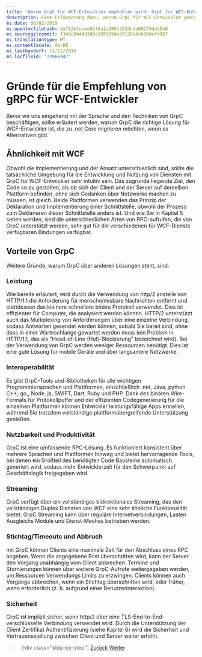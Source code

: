 ```yaml
---
title: 'Warum GrpC für WCF-Entwickler empfohlen wird: GrpC für WCF-Entwickler'
description: Eine Erläuterung dazu, warum GrpC für WCF-Entwickler geeignet ist, die zu modernen Architekturen und Plattformen migrieren möchten.
ms.date: 09/02/2019
ms.openlocfilehash: da712e1ceee92f0a1a2661252dcda602f5dde9a0
ms.sourcegitcommit: f348c84443380a1959294cdf12babcb804cfa987
ms.translationtype: MT
ms.contentlocale: de-DE
ms.lasthandoff: 11/12/2019
ms.locfileid: "73966947"
---
```

# <a name="why-grpc-is-recommended-for-wcf-developers"></a>Gründe für die Empfehlung von gRPC für WCF-Entwickler

Bevor wir uns eingehend mit der Sprache und den Techniken von GrpC beschäftigen, sollte erläutert werden, warum GrpC die richtige Lösung für WCF-Entwickler ist, die zu .net Core migrieren möchten, wenn es Alternativen gibt.

## <a name="similarity-to-wcf"></a>Ähnlichkeit mit WCF

Obwohl die Implementierung und der Ansatz unterschiedlich sind, sollte die tatsächliche Umgebung für die Entwicklung und Nutzung von Diensten mit GrpC für WCF-Entwickler sehr intuitiv sein. Das zugrunde liegende Ziel, den Code so zu gestalten, als ob sich der Client und der Server auf derselben Plattform befinden, ohne sich Gedanken über Netzwerke machen zu müssen, ist gleich. Beide Plattformen verwenden das Prinzip der Deklaration und Implementierung einer Schnittstelle, obwohl der Prozess zum Deklarieren dieser Schnittstelle anders ist. Und wie Sie in Kapitel 5 sehen werden, sind die unterschiedlichen Arten von RPC-aufrufen, die von GrpC unterstützt werden, sehr gut für die verschiedenen für WCF-Dienste verfügbaren Bindungen verfügbar.

## <a name="benefits-of-grpc"></a>Vorteile von GrpC

Weitere Gründe, warum GrpC über anderen Lösungen steht, sind:

### <a name="performance"></a>Leistung

Wie bereits erläutert, wird durch die Verwendung von http/2 anstelle von HTTP/1.1 die Anforderung für menschenlesbare Nachrichten entfernt und stattdessen das kleinere schnellere binäre Protokoll verwendet. Dies ist effizienter für Computer, die analysiert werden können. HTTP/2 unterstützt auch das Multiplexing von Anforderungen über eine einzelne Verbindung, sodass Antworten gesendet werden können, sobald Sie bereit sind, ohne dass in einer Warteschlange gewartet werden muss (ein Problem in HTTP/1.1, das als "Head-of-Line (Hol)-Blockierung" bezeichnet wird). Bei der Verwendung von GrpC werden weniger Ressourcen benötigt. Dies ist eine gute Lösung für mobile Geräte und über langsamere Netzwerke.

### <a name="interoperability"></a>Interoperabilität

Es gibt GrpC-Tools und-Bibliotheken für alle wichtigen Programmiersprachen und Plattformen, einschließlich .net, Java, python C++, go,, Node. js, SWIFT, Dart, Ruby und PHP. Dank des binären Wire-Formats für Protokollpuffer und der effizienten Codegenerierung für die einzelnen Plattformen können Entwickler leistungsfähige Apps erstellen, während Sie trotzdem vollständige plattformübergreifende Unterstützung genießen.

### <a name="usability-and-productivity"></a>Nutzbarkeit und Produktivität

GrpC ist eine umfassende RPC-Lösung. Es funktioniert konsistent über mehrere Sprachen und Plattformen hinweg und bietet hervorragende Tools, bei denen ein Großteil des benötigten Code Bausteine automatisch generiert wird, sodass mehr Entwicklerzeit für den Schwerpunkt auf Geschäftslogik freigegeben wird.

### <a name="streaming"></a>Streaming

GrpC verfügt über ein vollständiges bidirektionales Streaming, das den vollständigen Duplex Diensten von WCF eine sehr ähnliche Funktionalität bietet. GrpC Streaming kann über reguläre Internetverbindungen, Lasten Ausgleichs Module und Dienst-Meshes betrieben werden.

### <a name="deadlinetimeouts-and-cancellation"></a>Stichtag/Timeouts und Abbruch

mit GrpC können Clients eine maximale Zeit für den Abschluss eines RPC angeben. Wenn die angegebene Frist überschritten wird, kann der Server den Vorgang unabhängig vom Client abbrechen. Termine und Stornierungen können über weitere GrpC-Aufrufe weitergegeben werden, um Ressourcen Verwendungs Limits zu erzwingen. Clients können auch Vorgänge abbrechen, wenn ein Stichtag überschritten wird, oder früher, wenn erforderlich (z. b. aufgrund einer Benutzerinteraktion).

### <a name="security"></a>Sicherheit

GrpC ist implizit sicher, wenn http/2 über eine TLS-End-to-End-verschlüsselte Verbindung verwendet wird. Durch die Unterstützung der Client Zertifikat Authentifizierung (siehe Kapitel 6) wird die Sicherheit und Vertrauensstellung zwischen Client und Server weiter erhöht.

>[!div class="step-by-step"]
>[Zurück](network-protocols.md)
>[Weiter](protocol-buffers.md)

